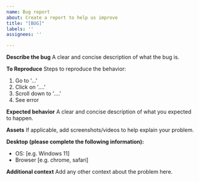 ```yaml
---
name: Bug report
about: Create a report to help us improve
title: "[BUG]"
labels: ''
assignees: ''

---
```


**Describe the bug**
A clear and concise description of what the bug is.

**To Reproduce**
Steps to reproduce the behavior:
1. Go to '...'
2. Click on '....'
3. Scroll down to '....'
4. See error

**Expected behavior**
A clear and concise description of what you expected to happen.

**Assets**
If applicable, add screenshots/videos to help explain your problem.

**Desktop (please complete the following information):**
 - OS: [e.g. Windows 11]
 - Browser [e.g. chrome, safari]

**Additional context**
Add any other context about the problem here.
